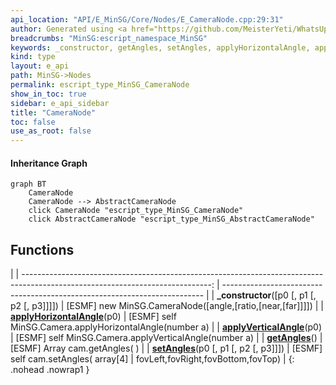 ```yaml
---
api_location: "API/E_MinSG/Core/Nodes/E_CameraNode.cpp:29:31"
author: Generated using <a href="https://github.com/MeisterYeti/WhatsUpDoc">WhatsUpDoc</a>
breadcrumbs: "MinSG:escript_namespace_MinSG"
keywords: _constructor, getAngles, setAngles, applyHorizontalAngle, applyVerticalAngle
kind: type
layout: e_api
path: MinSG->Nodes
permalink: escript_type_MinSG_CameraNode
show_in_toc: true
sidebar: e_api_sidebar
title: "CameraNode"
toc: false
use_as_root: false
---
```


#### Inheritance Graph

```mermaid
graph BT
	CameraNode
	CameraNode --> AbstractCameraNode
	click CameraNode "escript_type_MinSG_CameraNode"
	click AbstractCameraNode "escript_type_MinSG_AbstractCameraNode"
```

## Functions

|
| -----------------------------------------------------------------------------------------------------------------------------: | ------------------------------------------------------------------------- | 
| **_constructor**([p0 [, p1 [, p2 [, p3]]]])                                                                                    | [ESMF] new MinSG.CameraNode([angle,[ratio,[near,[far]]]])                 | 
| **[applyHorizontalAngle](classMinSG_1_1CameraNode#classMinSG_1_1CameraNode_1afec31e94d500a0cd6a2ad0a51b799fe4)**(p0)           | [ESMF] self MinSG.Camera.applyHorizontalAngle(number a)                   | 
| **[applyVerticalAngle](classMinSG_1_1CameraNode#classMinSG_1_1CameraNode_1ac7b8a45e680bf71293bcbce459b432a5)**(p0)             | [ESMF] self MinSG.Camera.applyVerticalAngle(number a)                     | 
| **[getAngles](classMinSG_1_1CameraNode#classMinSG_1_1CameraNode_1ae6c3f5c344d6071159e8198ac8113029)**()                        | [ESMF] Array cam.getAngles(  )                                            | 
| **[setAngles](classMinSG_1_1CameraNode#classMinSG_1_1CameraNode_1acb4a799ad73f68bdddc90105b1405bd2)**(p0 [, p1 [, p2 [, p3]]]) | [ESMF] self cam.setAngles( array[4] \| fovLeft,fovRight,fovBottom,fovTop) | 
{: .nohead .nowrap1 }

